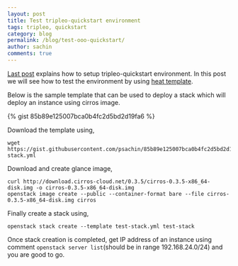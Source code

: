 ```yaml
---
layout: post
title: Test tripleo-quickstart environment
tags: tripleo, quickstart
category: blog
permalink: /blog/test-ooo-quickstart/
author: sachin
comments: true
---
```



[Last post](http://psachin.github.io/blog/ooo-quickstart/) explains
how to setup tripleo-quickstart environment. In this post we will see
how to test the environment by using [heat
template](https://docs.openstack.org/heat/latest/template_guide/hot_guide.html).

Below is the sample template that can be used to deploy a stack which
will deploy an instance using cirros image.


{% gist 85b89e125007bca0b4fc2d5bd2d19fa6 %}


Download the template using,

	wget https://gist.githubusercontent.com/psachin/85b89e125007bca0b4fc2d5bd2d19fa6/raw/test-stack.yml

Download and create glance image,

	curl http://download.cirros-cloud.net/0.3.5/cirros-0.3.5-x86_64-disk.img -o cirros-0.3.5-x86_64-disk.img
	openstack image create --public --container-format bare --file cirros-0.3.5-x86_64-disk.img cirros

Finally create a stack using,

	openstack stack create --template test-stack.yml test-stack

Once stack creation is completed, get IP address of an instance using
comment `openstack server list`(should be in range 192.168.24.0/24)
and you are good to go.
